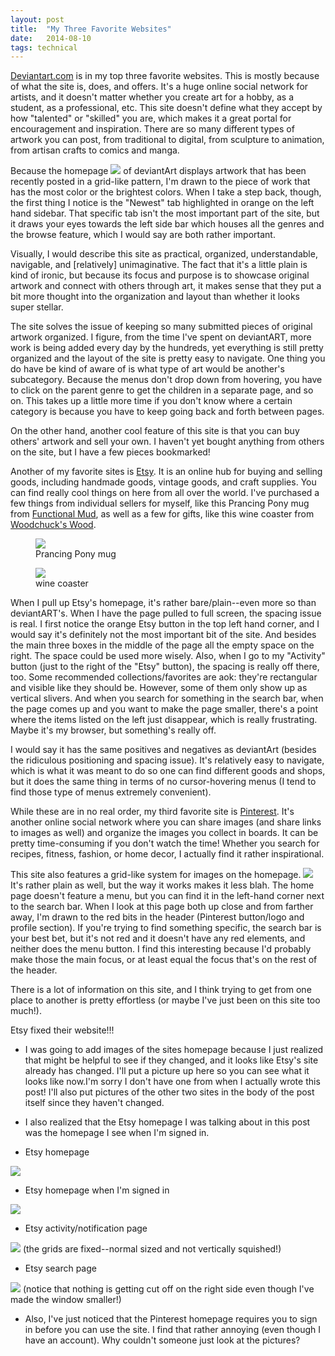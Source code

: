 ```yaml
---
layout: post
title:  "My Three Favorite Websites"
date:   2014-08-10
tags: technical
---
```


[Deviantart.com](http://deviantart.com) is in my top three favorite websites.  This is mostly because of what the site is, does, and offers.  It's a huge online social network for artists, and it doesn't matter whether you create art for a hobby, as a student, as a professional, etc.  This site doesn't define what they accept by how "talented" or "skilled" you are, which makes it a great portal for encouragement and inspiration. There are so many different types of artwork you can post, from traditional to digital, from sculpture to animation, from artisan crafts to comics and manga.

Because the homepage <img src="/assets/images/da_homepage.png">
of deviantArt displays artwork that has been recently posted in a grid-like pattern, I'm drawn to the piece of work that has the most color or the brightest colors.  When I take a step back, though, the first thing I notice is the "Newest" tab highlighted in orange on the left hand sidebar.  That specific tab isn't the most important part of the site, but it draws your eyes towards the left side bar which houses all the genres and the browse feature, which I would say are both rather important.


Visually, I would describe this site as practical, organized, understandable, navigable, and [relatively] unimaginative. The fact that it's a little plain is kind of ironic, but because its focus and purpose is to showcase original artwork and connect with others through art, it makes sense that they put a bit more thought into the organization and layout than whether it looks super stellar.

The site solves the issue of keeping so many submitted pieces of original artwork organized.  I figure, from the time I've spent on deviantART, more work is being added every day by the hundreds, yet everything is still pretty organized and the layout of the site is pretty easy to navigate.  One thing you do have be kind of aware of is what type of art would be another's subcategory.  Because the menus don't drop down from hovering, you have to click on the parent genre to get the children in a separate page, and so on.  This takes up a little more time if you don't know where a certain category is because you have to keep going back and forth between pages.


On the other hand, another cool feature of this site is that you can buy others' artwork and sell your own.  I haven't yet bought anything from others on the site, but I have a few pieces bookmarked!


Another of my favorite sites is [Etsy](http://etsy.com/). It is an online hub for buying and selling goods, including handmade goods, vintage goods, and craft supplies.  You can find really cool things on here from all over the world.  I've purchased a few things from individual sellers for myself, like this Prancing Pony mug from [Functional Mud](http://etsy.com/shop/FunctionalMud?ref=l2-shopheader-name/), as well as a few for gifts, like this wine coaster from [Woodchuck's Wood](https://www.etsy.com/shop/woodchuckswood?ref=l2-shopheader-name).
<figure>
  <img src="/assets/images/prancing_pony_mug.jpeg" class="w200 p5">
  <figcaption>Prancing Pony mug</figcaption>
</figure>
<figure class="fr">
  <img src="/assets/images/wine_coaster.jpeg" class="w200 p5">
  <figcaption>wine coaster</figcaption>
</figure>

When I pull up Etsy's homepage, it's rather bare/plain--even more so than deviantART's.  When I have the page pulled to full screen, the spacing issue is real.  I first notice the orange Etsy button in the top left hand corner, and I would say it's definitely not the most important bit of the site.  And besides the main three boxes in the middle of the page  all the empty space on the right. The space could be used more wisely. Also, when I go to my "Activity" button (just to the right of the "Etsy" button), the spacing is really off there, too. Some recommended collections/favorites are aok: they're rectangular and visible like they should be. However, some of them only show up as vertical slivers. And when you search for something in the search bar, when the page comes up and you want to make the page smaller, there's a point where the items  listed on the left just disappear, which is really frustrating. Maybe it's my browser, but something's really off.

I would say it has the same positives and negatives as deviantArt (besides the ridiculous positioning and spacing issue).  It's relatively easy to navigate, which is what it was meant to do so one can find different goods and shops, but it does the same thing in terms of no cursor-hovering menus (I tend to find those type of menus extremely convenient).

While these are in no real order, my third favorite site is [Pinterest](http://www.pinterest.com).  It's another online social network where you can share images (and share links to images as well) and organize the images you collect in boards. It can be pretty time-consuming if you don't watch the time! Whether you search for recipes, fitness, fashion, or home decor, I actually find it rather inspirational.


This site also features a grid-like system for images on the homepage. <img src="/assets/images/pinterest_home.png"> It's rather plain as well, but the way it works makes it less blah.  The home page doesn't feature a menu, but you can find it in the left-hand corner next to the search bar.  When I look at this page both up close and from farther away, I'm drawn to the red bits in the header (Pinterest button/logo and profile section). If you're trying to find something specific, the search bar is your best bet, but it's not red and it doesn't have any red elements, and neither does the menu button.  I find this interesting because I'd probably make those the main focus, or at least equal the focus that's on the rest of the header.

There is a lot of information on this site, and I think trying to get from one place to another is pretty effortless (or maybe I've just been on this site too much!).


Etsy fixed their website!!!

  - I was going to add images of the sites homepage because I just realized that might be helpful to see if they changed, and it looks like Etsy's site already has changed.  I'll put a picture up here so you can see what it looks like now.I'm sorry I don't have one from when I actually wrote this post!  I'll also put pictures of the other two sites in the body of the post itself since they haven't changed.

  - I also realized that the Etsy homepage I was talking about in this post was the homepage I see when I'm signed in.
  - Etsy homepage
  <img src="/assets/images/etsy_home.png">

  - Etsy homepage when I'm signed in
  <img src="/assets/images/etsy_home_signin.png">

  - Etsy activity/notification page
  <img src="/assets/images/etsy_activity_page.png">
  (the grids are fixed--normal sized and not vertically squished!)

  - Etsy search page
  <img src="/assets/images/etsy_search_page.png">
  (notice that nothing is getting cut off on the right side even though I've made the window smaller!)

  - Also, I've just noticed that the Pinterest homepage requires you to sign in before you can use the site.  I find that rather annoying (even though I have an account).  Why couldn't someone just look at the pictures?
